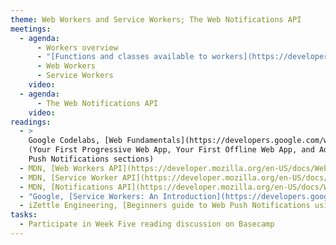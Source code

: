 ```yaml
---
theme: Web Workers and Service Workers; The Web Notifications API
meetings:
  - agenda:
      - Workers overview
      - "[Functions and classes available to workers](https://developer.mozilla.org/en-US/docs/Web/API/Web_Workers_API/Functions_and_classes_available_to_workers)"
      - Web Workers
      - Service Workers
    video:
  - agenda:
      - The Web Notifications API
    video:
readings:
  - >
    Google Codelabs, [Web Fundamentals](https://developers.google.com/web/fundamentals/codelabs)
    (Your First Progressive Web App, Your First Offline Web App, and Adding Web
    Push Notifications sections)
  - MDN, [Web Workers API](https://developer.mozilla.org/en-US/docs/Web/API/Web_Workers_API)
  - MDN, [Service Worker API](https://developer.mozilla.org/en-US/docs/Web/API/Service_Worker_API)
  - MDN, [Notifications API](https://developer.mozilla.org/en-US/docs/Web/API/Notifications_API)
  - "Google, [Service Workers: An Introduction](https://developers.google.com/web/fundamentals/primers/service-workers)"
  - iZettle Engineering, [Beginners guide to Web Push Notifications using Service Workers](https://medium.com/izettle-engineering/beginners-guide-to-web-push-notifications-using-service-workers-cb3474a17679)
tasks:
  - Participate in Week Five reading discussion on Basecamp
---
```

